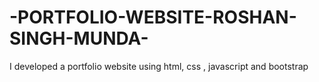 # -PORTFOLIO-WEBSITE-ROSHAN-SINGH-MUNDA-
I developed a portfolio website using html, css , javascript and bootstrap
